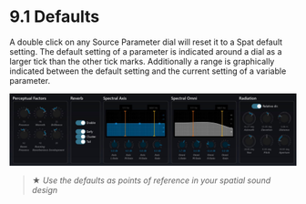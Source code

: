 # 9.1 Defaults

A double click on any Source Parameter dial will reset it to a Spat default setting.
The default setting of a parameter is indicated around a dial as a larger tick than
the other tick marks. Additionally a range is graphically indicated between the default setting and the current setting of a variable parameter.

![](include/SpatRevolution_UserGuide_-162.jpg)

> ★ _Use the defaults as points of reference in your spatial sound design_

